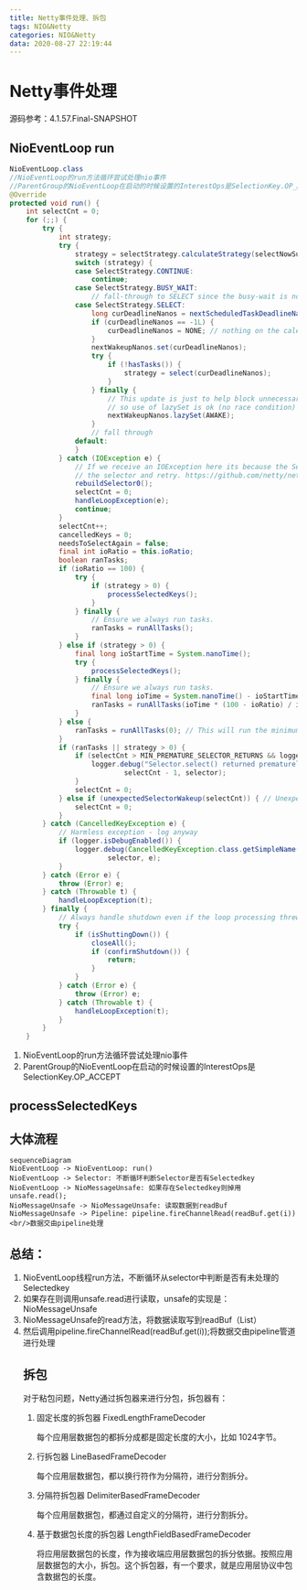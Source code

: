 ```yaml
---
title: Netty事件处理、拆包
tags: NIO&Netty
categories: NIO&Netty
data: 2020-08-27 22:19:44
---
```

# Netty事件处理

源码参考：4.1.57.Final-SNAPSHOT

## NioEventLoop run

```java
NioEventLoop.class
//NioEventLoop的run方法循环尝试处理nio事件
//ParentGroup的NioEventLoop在启动的时候设置的InterestOps是SelectionKey.OP_ACCEPT
@Override
protected void run() {
    int selectCnt = 0;
    for (;;) {
        try {
            int strategy;
            try {
                strategy = selectStrategy.calculateStrategy(selectNowSupplier, hasTasks());
                switch (strategy) {
                case SelectStrategy.CONTINUE:
                    continue;
                case SelectStrategy.BUSY_WAIT:
                    // fall-through to SELECT since the busy-wait is not supported with NIO
                case SelectStrategy.SELECT:
                    long curDeadlineNanos = nextScheduledTaskDeadlineNanos();
                    if (curDeadlineNanos == -1L) {
                        curDeadlineNanos = NONE; // nothing on the calendar
                    }
                    nextWakeupNanos.set(curDeadlineNanos);
                    try {
                        if (!hasTasks()) {
                            strategy = select(curDeadlineNanos);
                        }
                    } finally {
                        // This update is just to help block unnecessary selector wakeups
                        // so use of lazySet is ok (no race condition)
                        nextWakeupNanos.lazySet(AWAKE);
                    }
                    // fall through
                default:
                }
            } catch (IOException e) {
                // If we receive an IOException here its because the Selector is messed up. Let's rebuild
                // the selector and retry. https://github.com/netty/netty/issues/8566
                rebuildSelector0();
                selectCnt = 0;
                handleLoopException(e);
                continue;
            }
            selectCnt++;
            cancelledKeys = 0;
            needsToSelectAgain = false;
            final int ioRatio = this.ioRatio;
            boolean ranTasks;
            if (ioRatio == 100) {
                try {
                    if (strategy > 0) {
                        processSelectedKeys();
                    }
                } finally {
                    // Ensure we always run tasks.
                    ranTasks = runAllTasks();
                }
            } else if (strategy > 0) {
                final long ioStartTime = System.nanoTime();
                try {
                    processSelectedKeys();
                } finally {
                    // Ensure we always run tasks.
                    final long ioTime = System.nanoTime() - ioStartTime;
                    ranTasks = runAllTasks(ioTime * (100 - ioRatio) / ioRatio);
                }
            } else {
                ranTasks = runAllTasks(0); // This will run the minimum number of tasks
            }
            if (ranTasks || strategy > 0) {
                if (selectCnt > MIN_PREMATURE_SELECTOR_RETURNS && logger.isDebugEnabled()) {
                    logger.debug("Selector.select() returned prematurely {} times in a row for Selector {}.",
                            selectCnt - 1, selector);
                }
                selectCnt = 0;
            } else if (unexpectedSelectorWakeup(selectCnt)) { // Unexpected wakeup (unusual case)
                selectCnt = 0;
            }
        } catch (CancelledKeyException e) {
            // Harmless exception - log anyway
            if (logger.isDebugEnabled()) {
                logger.debug(CancelledKeyException.class.getSimpleName() + " raised by a Selector {} - JDK bug?",
                        selector, e);
            }
        } catch (Error e) {
            throw (Error) e;
        } catch (Throwable t) {
            handleLoopException(t);
        } finally {
            // Always handle shutdown even if the loop processing threw an exception.
            try {
                if (isShuttingDown()) {
                    closeAll();
                    if (confirmShutdown()) {
                        return;
                    }
                }
            } catch (Error e) {
                throw (Error) e;
            } catch (Throwable t) {
                handleLoopException(t);
            }
        }
    }
```

1. NioEventLoop的run方法循环尝试处理nio事件
2. ParentGroup的NioEventLoop在启动的时候设置的InterestOps是SelectionKey.OP_ACCEPT

## processSelectedKeys

## 大体流程

```mermaid
sequenceDiagram
NioEventLoop -> NioEventLoop: run()
NioEventLoop -> Selector: 不断循环判断Selector是否有Selectedkey
NioEventLoop -> NioMessageUnsafe: 如果存在Selectedkey则掉用unsafe.read();
NioMessageUnsafe -> NioMessageUnsafe: 读取数据到readBuf
NioMessageUnsafe -> Pipeline: pipeline.fireChannelRead(readBuf.get(i))<br/>数据交由pipeline处理
```

## 总结：

1. NioEventLoop线程run方法，不断循环从selector中判断是否有未处理的Selectedkey
2. 如果存在则调用unsafe.read进行读取，unsafe的实现是：NioMessageUnsafe
3. NioMessageUnsafe的read方法，将数据读取写到readBuf（List<Object>）
4. 然后调用pipeline.fireChannelRead(readBuf.get(i));将数据交由pipeline管道进行处理

## 拆包

对于粘包问题，Netty通过拆包器来进行分包，拆包器有：

1. 固定长度的拆包器 FixedLengthFrameDecoder

   每个应用层数据包的都拆分成都是固定长度的大小，比如 1024字节。

2. 行拆包器 LineBasedFrameDecoder

   每个应用层数据包，都以换行符作为分隔符，进行分割拆分。

3. 分隔符拆包器 DelimiterBasedFrameDecoder

   每个应用层数据包，都通过自定义的分隔符，进行分割拆分。

4. 基于数据包长度的拆包器 LengthFieldBasedFrameDecoder

   将应用层数据包的长度，作为接收端应用层数据包的拆分依据。按照应用层数据包的大小，拆包。这个拆包器，有一个要求，就是应用层协议中包含数据包的长度。